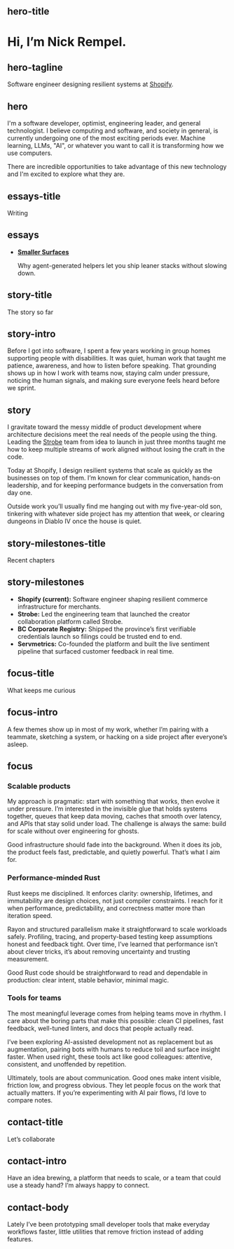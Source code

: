 ## hero-title
# Hi, I’m Nick Rempel.

## hero-tagline
 Software engineer designing resilient systems at [Shopify](https://shopify.com).

## hero
I'm a software developer, optimist, engineering leader, and general technologist. I believe computing and software, and society in general, is currently undergoing one of the most exciting periods ever. Machine learning, LLMs, "AI", or whatever you want to call it is transforming how we use computers.

There are incredible opportunities to take advantage of this new technology and I'm excited to explore what they are.

## essays-title
Writing

## essays
- **[Smaller Surfaces](smaller-surfaces.html)**

  Why agent-generated helpers let you ship leaner stacks without slowing down.

## story-title
The story so far

## story-intro
Before I got into software, I spent a few years working in group homes supporting people with disabilities. It was quiet, human work that taught me patience, awareness, and how to listen before speaking. That grounding shows up in how I work with teams now, staying calm under pressure, noticing the human signals, and making sure everyone feels heard before we sprint.

## story
I gravitate toward the messy middle of product development where architecture decisions meet the real needs of the people using the thing. Leading the [Strobe](https://strobe.app) team from idea to launch in just three months taught me how to keep multiple streams of work aligned without losing the craft in the code.

Today at Shopify, I design resilient systems that scale as quickly as the businesses on top of them. I’m known for clear communication, hands-on leadership, and for keeping performance budgets in the conversation from day one.

Outside work you’ll usually find me hanging out with my five-year-old son, tinkering with whatever side project has my attention that week, or clearing dungeons in Diablo IV once the house is quiet.

## story-milestones-title
Recent chapters

## story-milestones
- **Shopify (current):** Software engineer shaping resilient commerce infrastructure for merchants.
- **Strobe:** Led the engineering team that launched the creator collaboration platform called Strobe.
- **BC Corporate Registry:** Shipped the province’s first verifiable credentials launch so filings could be trusted end to end.
- **Servmetrics:** Co-founded the platform and built the live sentiment pipeline that surfaced customer feedback in real time.


## focus-title
What keeps me curious

## focus-intro
A few themes show up in most of my work, whether I’m pairing with a teammate, sketching a system, or hacking on a side project after everyone’s asleep.

## focus
### Scalable products
My approach is pragmatic: start with something that works, then evolve it under pressure. I’m interested in the invisible glue that holds systems together, queues that keep data moving, caches that smooth over latency, and APIs that stay solid under load. The challenge is always the same: build for scale without over engineering for ghosts.

Good infrastructure should fade into the background. When it does its job, the product feels fast, predictable, and quietly powerful. That’s what I aim for.

### Performance-minded Rust
Rust keeps me disciplined. It enforces clarity: ownership, lifetimes, and immutability are design choices, not just compiler constraints. I reach for it when performance, predictability, and correctness matter more than iteration speed.

Rayon and structured parallelism make it straightforward to scale workloads safely. Profiling, tracing, and property-based testing keep assumptions honest and feedback tight. Over time, I’ve learned that performance isn’t about clever tricks, it’s about removing uncertainty and trusting measurement.

Good Rust code should be straightforward to read and dependable in production: clear intent, stable behavior, minimal magic.

### Tools for teams
The most meaningful leverage comes from helping teams move in rhythm. I care about the boring parts that make this possible: clean CI pipelines, fast feedback, well-tuned linters, and docs that people actually read.

I’ve been exploring AI-assisted development not as replacement but as augmentation, pairing bots with humans to reduce toil and surface insight faster. When used right, these tools act like good colleagues: attentive, consistent, and unoffended by repetition.

Ultimately, tools are about communication. Good ones make intent visible, friction low, and progress obvious. They let people focus on the work that actually matters. If you’re experimenting with AI pair flows, I’d love to compare notes.

## contact-title
Let’s collaborate

## contact-intro
Have an idea brewing, a platform that needs to scale, or a team that could use a steady hand? I’m always happy to connect.

## contact-body
Lately I’ve been prototyping small developer tools that make everyday workflows faster, little utilities that remove friction instead of adding features.
